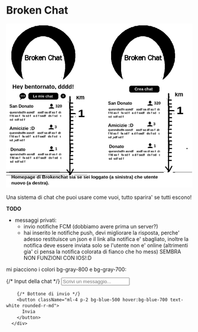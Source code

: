 # Broken Chat

![alt text](preview.png "First preview app")

Una sistema di chat che puoi usare come vuoi, tutto sparira' se tutti escono!

**TODO**

- messaggi privati:
  - invio notifiche FCM (dobbiamo avere prima un server?)
  - hai inserito le notifiche push, devi migliorare la risposta, perche' adesso restituisce un json e il link alla notifica e' sbagliato, inoltre la notifica deve essere inviata solo se l'utente non e' online (altrimenti gia' ci pensa la notifica colorata di fianco che ho mess) SEMBRA NON FUNZIONI CON IOS!:D


mi piacciono i colori bg-gray-800 e bg-gray-700:

<div className="flex items-center p-4 bg-gray-800 text-white">
        {/* Input della chat */}
        <input
          type="text"
          placeholder="Scrivi un messaggio..."
          className="flex-1 p-2 bg-gray-700 text-white rounded-l-md"
        />
        
        {/* Bottone di invio */}
        <button className="ml-4 p-2 bg-blue-500 hover:bg-blue-700 text-white rounded-r-md">
          Invia
        </button>
      </div>